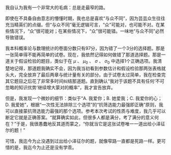 我自认为我有一个非常大的毛病：总是走最窄的路。

即使在不具备自由意志的懵懂时期，我也总是喜欢“与众不同”，因为芸芸众生往往充当精英们的点缀。但“与众不同”毫无逻辑可言，“众”可能对，也可能不对。在某些情况下，“众”很可能对；在某些情况下，“众”很可能错。一味地“与众不同”必然导致错误。

我本科概率论与数理统计的卷面分数只有97分，因为错了一个3分的选择题。那是一张简单得不能再简单的试卷。现在，我依然记得如何做错了那道选择题。那是一道关于假设检验的题目，类似于在 $\mu$ 、 $\mu_0$ 、 $\sigma$ 、 $\sigma_0$ 中选择1个正确选项。我清楚地记得，那道题我确实不会，因为我当初看到参数估计和假设检验那两张表格就头大，完全放弃了最后两章与统计量有关的部分。由于试卷太过简单，我在检查完其它题目之后花了非常多时间纠结那道题。直到确认“我对于该题不具有任何‘不可忽略的知识优势’继续增大蒙对的概率”，我才宣告放弃。

但是，我发现一个微妙的细节：类似于“A. 我爱你；B. 她爱我；C. 我爱你的心；D. 我爱她”，根据“一次性无法排除三个选项”的“抗筛选能力最强即正确”原则，我可以直接蒙抗筛选能力最强的那个选项。参考本次考试的性质与难度，我几乎可以断定它就是正确答案。“就算确实如此，但很多人都是满分，考了满分的意义何在？”于是，我很愚蠢地反其道而蒙之，“你就当它是这张试卷唯一一道出给小泽征尔的题！”

可惜，我迄今为止没遇到过出给小泽征尔的题，就像窄路一直都是死路一样。更可惜的是，我迄今为止还是没有学乖。